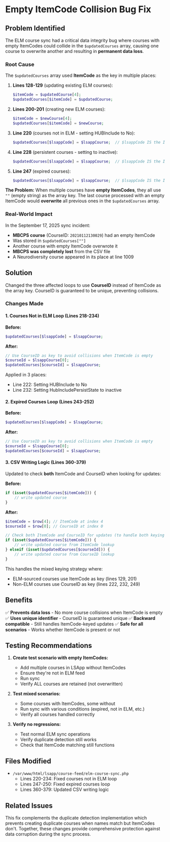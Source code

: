 # Empty ItemCode Collision Bug Fix

## Problem Identified

The ELM course sync had a critical data integrity bug where courses with empty ItemCodes could collide in the `$updatedCourses` array, causing one course to overwrite another and resulting in **permanent data loss**.

### Root Cause

The `$updatedCourses` array used **ItemCode** as the key in multiple places:

1. **Lines 128-129** (updating existing ELM courses):
   ```php
   $itemCode = $updatedCourse[4];
   $updatedCourses[$itemCode] = $updatedCourse;
   ```

2. **Lines 200-201** (creating new ELM courses):
   ```php
   $itemCode = $newCourse[4];
   $updatedCourses[$itemCode] = $newCourse;
   ```

3. **Line 220** (courses not in ELM - setting HUBInclude to No):
   ```php
   $updatedCourses[$lsappCode] = $lsappCourse;  // $lsappCode IS the ItemCode
   ```

4. **Line 228** (persistent courses - setting to inactive):
   ```php
   $updatedCourses[$lsappCode] = $lsappCourse;  // $lsappCode IS the ItemCode
   ```

5. **Line 247** (expired courses):
   ```php
   $updatedCourses[$lsappCode] = $lsappCourse;  // $lsappCode IS the ItemCode
   ```

**The Problem:** When multiple courses have **empty ItemCodes**, they all use `""` (empty string) as the array key. The last course processed with an empty ItemCode would **overwrite** all previous ones in the `$updatedCourses` array.

### Real-World Impact

In the September 17, 2025 sync incident:
- **MBCPS course** (CourseID: `20210112130029`) had an empty ItemCode
- Was stored in `$updatedCourses[""]`
- Another course with empty ItemCode overwrote it
- **MBCPS was completely lost** from the CSV file
- A Neurodiversity course appeared in its place at line 1009

## Solution

Changed the three affected loops to use **CourseID** instead of ItemCode as the array key. CourseID is guaranteed to be unique, preventing collisions.

### Changes Made

#### 1. Courses Not in ELM Loop (Lines 218-234)

**Before:**
```php
$updatedCourses[$lsappCode] = $lsappCourse;
```

**After:**
```php
// Use CourseID as key to avoid collisions when ItemCode is empty
$courseId = $lsappCourse[0];
$updatedCourses[$courseId] = $lsappCourse;
```

Applied in 3 places:
- Line 222: Setting HUBInclude to No
- Line 232: Setting HubIncludePersistState to inactive

#### 2. Expired Courses Loop (Lines 243-252)

**Before:**
```php
$updatedCourses[$lsappCode] = $lsappCourse;
```

**After:**
```php
// Use CourseID as key to avoid collisions when ItemCode is empty
$courseId = $lsappCourse[0];
$updatedCourses[$courseId] = $lsappCourse;
```

#### 3. CSV Writing Logic (Lines 360-379)

Updated to check **both** ItemCode and CourseID when looking for updates:

**Before:**
```php
if (isset($updatedCourses[$itemCode])) {
    // write updated course
}
```

**After:**
```php
$itemCode = $row[4]; // ItemCode at index 4
$courseId = $row[0]; // CourseID at index 0

// Check both ItemCode and CourseID for updates (to handle both keying strategies)
if (isset($updatedCourses[$itemCode])) {
    // write updated course from ItemCode lookup
} elseif (isset($updatedCourses[$courseId])) {
    // write updated course from CourseID lookup
}
```

This handles the mixed keying strategy where:
- ELM-sourced courses use ItemCode as key (lines 129, 201)
- Non-ELM courses use CourseID as key (lines 222, 232, 249)

## Benefits

✅ **Prevents data loss** - No more course collisions when ItemCode is empty
✅ **Uses unique identifier** - CourseID is guaranteed unique
✅ **Backward compatible** - Still handles ItemCode-keyed updates
✅ **Safe for all scenarios** - Works whether ItemCode is present or not

## Testing Recommendations

1. **Create test scenario with empty ItemCodes:**
   - Add multiple courses in LSApp without ItemCodes
   - Ensure they're not in ELM feed
   - Run sync
   - Verify ALL courses are retained (not overwritten)

2. **Test mixed scenarios:**
   - Some courses with ItemCodes, some without
   - Run sync with various conditions (expired, not in ELM, etc.)
   - Verify all courses handled correctly

3. **Verify no regressions:**
   - Test normal ELM sync operations
   - Verify duplicate detection still works
   - Check that ItemCode matching still functions

## Files Modified

- `/var/www/html/lsapp/course-feed/elm-course-sync.php`
  - Lines 220-234: Fixed courses not in ELM loop
  - Lines 247-250: Fixed expired courses loop
  - Lines 360-379: Updated CSV writing logic

## Related Issues

This fix complements the duplicate detection implementation which prevents creating duplicate courses when names match but ItemCodes don't. Together, these changes provide comprehensive protection against data corruption during the sync process.
